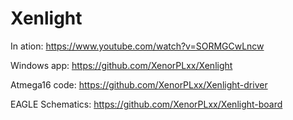 # Xenlight
In ation: https://www.youtube.com/watch?v=SORMGCwLncw

Windows app: https://github.com/XenorPLxx/Xenlight

Atmega16 code: https://github.com/XenorPLxx/Xenlight-driver

EAGLE Schematics: https://github.com/XenorPLxx/Xenlight-board

